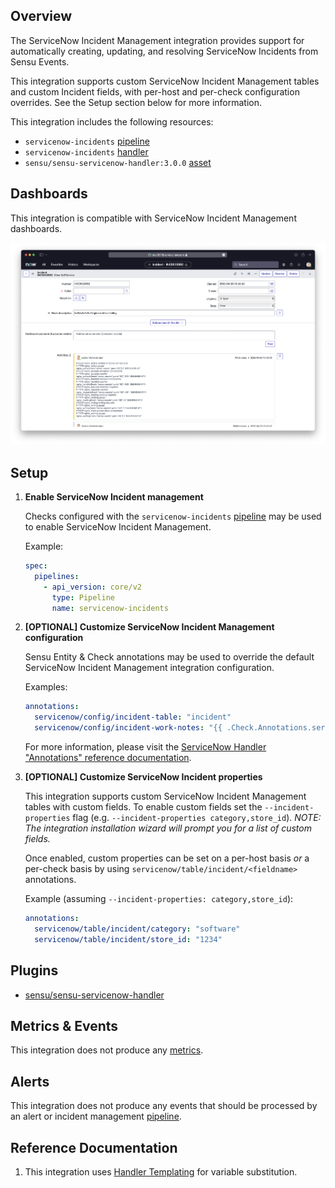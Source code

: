 ## Overview

<!-- Sensu Integration description; supports markdown -->

The ServiceNow Incident Management integration provides support for automatically creating, updating, and resolving ServiceNow Incidents from Sensu Events.

This integration supports custom ServiceNow Incident Management tables and custom Incident fields, with per-host and per-check configuration overrides.
See the Setup section below for more information.

<!-- Provide a high level overview of the integration contents (e.g. checks, filters, mutators, handlers, assets, etc) -->

This integration includes the following resources:

* `servicenow-incidents` [pipeline]
* `servicenow-incidents` [handler]
* `sensu/sensu-servicenow-handler:3.0.0` [asset]

## Dashboards

<!-- List of compatible dashboards w/ screenshots (supports png, jpeg, and gif images; relative paths only; e.g. `![](img/dashboard-1.png)` )-->

This integration is compatible with ServiceNow Incident Management dashboards.

![](img/incident-dashboard.png)

## Setup

<!-- Sensu Integration setup instructions, including Sensu agent configuration and external component configuration -->
<!-- EXAMPLE: what configuration (if any) is required in a third-party service to enable monitoring? -->

1. **Enable ServiceNow Incident management**

   Checks configured with the `servicenow-incidents` [pipeline] may be used to enable ServiceNow Incident Management.

   Example:

   ```yaml
   spec:
     pipelines:
       - api_version: core/v2
         type: Pipeline
         name: servicenow-incidents
   ```

1. **[OPTIONAL] Customize ServiceNow Incident Management configuration**

   Sensu Entity & Check annotations may be used to override the default ServiceNow Incident Management integration configuration.

   Examples:

   ```yaml
   annotations:
     servicenow/config/incident-table: "incident"
     servicenow/config/incident-work-notes: "{{ .Check.Annotations.servicenow_work_notes }}"
   ```

   For more information, please visit the [ServiceNow Handler "Annotations" reference documentation].

2. **[OPTIONAL] Customize ServiceNow Incident properties**

   This integration supports custom ServiceNow Incident Management tables with custom fields.
   To enable custom fields set the `--incident-properties` flag (e.g. `--incident-properties category,store_id`).
   _NOTE: The integration installation wizard will prompt you for a list of custom fields._

   Once enabled, custom properties can be set on a per-host basis _or_ a per-check basis by using `servicenow/table/incident/<fieldname>` annotations.

   Example (assuming `--incident-properties: category,store_id`):

   ```yaml
   annotations:
     servicenow/table/incident/category: "software"
     servicenow/table/incident/store_id: "1234"
   ```

[Sensu Entity]: https://docs.sensu.io/sensu-go/latest/observability-pipeline/observe-entities/entities/
[ServiceNow Handler "Annotations" reference documentation]: https://bonsai.sensu.io/assets/sensu/sensu-servicenow-handler#annotations

## Plugins

<!-- Links to any Sensu Integration dependencies (i.e. Sensu Plugins) -->

- [sensu/sensu-servicenow-handler][sensu-servicenow-handler-bonsai]

## Metrics & Events

<!-- List of all metrics or events collected by this integration. -->

This integration does not produce any [metrics].

## Alerts

<!-- List of all alerts generated by this integration. -->

<!-- This integration provides an alert & incident management processing pipeline for use with other monitoring integrations. By default this integration will process all events passing the [built-in `is_incident` filter][is_incident] (i.e. failing events and resolution events only). Event processing via this integration may be suppressed using [Sensu Silencing][silences] (see the [built-in `not_silenced` filter][not_silenced] for more details). -->

This integration does not produce any events that should be processed by an alert or incident management [pipeline].

## Reference Documentation

<!-- Please provide links to any relevant reference documentation to help users learn more and/or troubleshoot this integration; specifically including any third-party software documentation. -->

1. This integration uses [Handler Templating][handler-templating] for variable substitution.

<!-- Links -->
[check]: https://docs.sensu.io/sensu-go/latest/observability-pipeline/observe-schedule/checks/
[asset]: https://docs.sensu.io/sensu-go/latest/plugins/assets/
[subscription]: https://docs.sensu.io/sensu-go/latest/observability-pipeline/observe-schedule/subscriptions/
[subscriptions]: https://docs.sensu.io/sensu-go/latest/observability-pipeline/observe-schedule/subscriptions/
[agents]: https://docs.sensu.io/sensu-go/latest/observability-pipeline/observe-schedule/agent/
[annotation]: https://docs.sensu.io/sensu-go/latest/observability-pipeline/observe-schedule/agent/#general-configuration-flags
[plugins]: https://docs.sensu.io/sensu-go/latest/plugins/
[metrics]: https://docs.sensu.io/sensu-go/latest/observability-pipeline/observe-schedule/metrics/
[pipeline]: https://docs.sensu.io/sensu-go/latest/observability-pipeline/observe-process/pipelines/
[handler]: https://docs.sensu.io/sensu-go/latest/observability-pipeline/observe-process/handlers/
[filter]: https://docs.sensu.io/sensu-go/latest/observability-pipeline/observe-filter/filters/
[filters]: https://docs.sensu.io/sensu-go/latest/observability-pipeline/observe-filter/filters/
[secret]: https://docs.sensu.io/sensu-go/latest/operations/manage-secrets/secrets/
[secrets]: https://docs.sensu.io/sensu-go/latest/operations/manage-secrets/secrets/
[tokens]: https://docs.sensu.io/sensu-go/latest/observability-pipeline/observe-schedule/tokens/
[handler-templating]: https://docs.sensu.io/sensu-go/latest/observability-pipeline/observe-process/handler-templates/
[sensu-plus]: https://sensu.io/features/analytics
[{{dashboard-link}}]: #
[sensu-servicenow-handler-bonsai]: https://bonsai.sensu.io/assets/sensu/sensu-servicenow-handler
